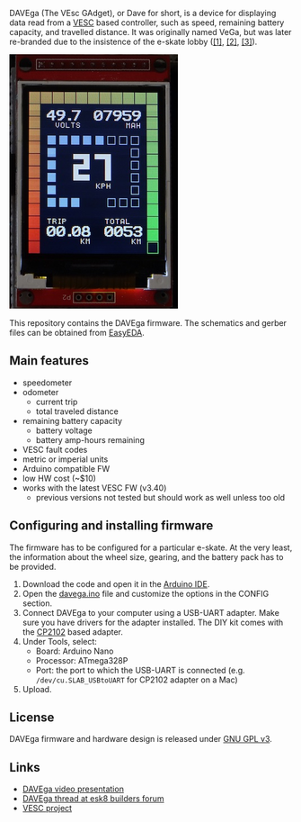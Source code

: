 DAVEga (The VEsc GAdget), or Dave for short, is a device for displaying data read from a [VESC](https://www.vesc-project.com/) based controller, such as speed, remaining battery capacity, and travelled distance. It was originally named VeGa, but was later re-branded due to the insistence of the e-skate lobby ([[1]](https://www.electric-skateboard.builders/t/vega-battery-monitor-odometer-speedometer/71509/8?u=janpom), [[2]](https://www.electric-skateboard.builders/t/vega-battery-monitor-odometer-speedometer/71509/130?u=janpom), [[3]](https://www.electric-skateboard.builders/t/vega-battery-monitor-odometer-speedometer/71509/145?u=janpom)).

![DAVEga prototype](img/davega_prototype.jpg)

This repository contains the DAVEga firmware. The schematics and gerber files can be obtained from [EasyEDA](https://easyeda.com/honza.pomikalek/VESC-Gauge).

## Main features

- speedometer
- odometer
  - current trip
  - total traveled distance
- remaining battery capacity
  - battery voltage
  - battery amp-hours remaining
- VESC fault codes
- metric or imperial units
- Arduino compatible FW
- low HW cost (~$10)
- works with the latest VESC FW (v3.40)
  - previous versions not tested but should work as well unless too old

## Configuring and installing firmware

The firmware has to be configured for a particular e-skate. At the very least, the information about the wheel size, gearing, and the battery pack has to be provided.

1. Download the code and open it in the [Arduino IDE](https://www.arduino.cc/en/Main/Software). 
2. Open the [davega.ino](davega.ino) file and customize the options in the CONFIG section.
3. Connect DAVEga to your computer using a USB-UART adapter. Make sure you have drivers for the adapter installed. The DIY kit comes with the [CP2102](https://www.silabs.com/products/development-tools/software/usb-to-uart-bridge-vcp-drivers) based adapter.
4. Under Tools, select:
   - Board: Arduino Nano
   - Processor: ATmega328P
   - Port: the port to which the USB-UART is connected (e.g. `/dev/cu.SLAB_USBtoUART` for CP2102 adapter on a Mac)
5. Upload.

## License

DAVEga firmware and hardware design is released under [GNU GPL v3](LICENSE).

## Links

- [DAVEga video presentation](https://youtu.be/u4e83JhVZNA)
- [DAVEga thread at esk8 builders forum](https://www.electric-skateboard.builders/t/davega-battery-monitor-odometer-speedometer/71509)
- [VESC project](https://www.vesc-project.com/)
